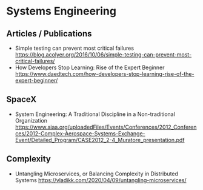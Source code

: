 # Systems Engineering

## Articles / Publications

* Simple testing can prevent most critical failures
  https://blog.acolyer.org/2016/10/06/simple-testing-can-prevent-most-critical-failures/
* How Developers Stop Learning: Rise of the Expert Beginner
  https://www.daedtech.com/how-developers-stop-learning-rise-of-the-expert-beginner/

## SpaceX

* System Engineering: A Traditional Discipline in a Non-traditional Organization
  https://www.aiaa.org/uploadedFiles/Events/Conferences/2012_Conferences/2012-Complex-Aerospace-Systems-Exchange-Event/Detailed_Program/CASE2012_2-4_Muratore_presentation.pdf

## Complexity

* Untangling Microservices, or Balancing Complexity in Distributed Systems
  https://vladikk.com/2020/04/09/untangling-microservices/
